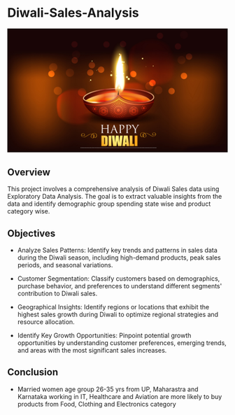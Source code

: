 # Diwali-Sales-Analysis

![](https://github.com/Akshayshinde2911/Diwali-Sales-Analysis/blob/main/Diwali.jpg)

## Overview
This project involves a comprehensive analysis of Diwali Sales data using Exploratory Data Analysis. The goal is to extract valuable insights from the data and identify demographic group spending state wise and product category wise.

## Objectives

- Analyze Sales Patterns: Identify key trends and patterns in sales data during the Diwali season, including high-demand products, peak sales periods, and seasonal variations.

- Customer Segmentation: Classify customers based on demographics, purchase behavior, and preferences to understand different segments' contribution to Diwali sales.

- Geographical Insights: Identify regions or locations that exhibit the highest sales growth during Diwali to optimize regional strategies and resource allocation.

- Identify Key Growth Opportunities: Pinpoint potential growth opportunities by understanding customer preferences, emerging trends, and areas with the most significant sales increases.

## Conclusion 
- Married women age group 26-35 yrs from UP,  Maharastra and Karnataka working in IT, Healthcare and Aviation are more likely to buy products from Food, Clothing and Electronics category
